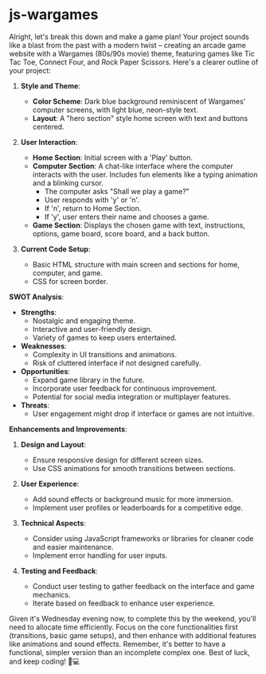 # js-wargames

Alright, let's break this down and make a game plan! Your project sounds like a blast from the past with a modern twist – creating an arcade game website with a Wargames (80s/90s movie) theme, featuring games like Tic Tac Toe, Connect Four, and Rock Paper Scissors. Here's a clearer outline of your project:

1. **Style and Theme**:

   - **Color Scheme**: Dark blue background reminiscent of Wargames' computer screens, with light blue, neon-style text.
   - **Layout**: A "hero section" style home screen with text and buttons centered.

2. **User Interaction**:

   - **Home Section**: Initial screen with a 'Play' button.
   - **Computer Section**: A chat-like interface where the computer interacts with the user. Includes fun elements like a typing animation and a blinking cursor.
     - The computer asks "Shall we play a game?"
     - User responds with 'y' or 'n'.
     - If 'n', return to Home Section.
     - If 'y', user enters their name and chooses a game.
   - **Game Section**: Displays the chosen game with text, instructions, options, game board, score board, and a back button.

3. **Current Code Setup**:
   - Basic HTML structure with main screen and sections for home, computer, and game.
   - CSS for screen border.

**SWOT Analysis**:

- **Strengths**:
  - Nostalgic and engaging theme.
  - Interactive and user-friendly design.
  - Variety of games to keep users entertained.
- **Weaknesses**:
  - Complexity in UI transitions and animations.
  - Risk of cluttered interface if not designed carefully.
- **Opportunities**:
  - Expand game library in the future.
  - Incorporate user feedback for continuous improvement.
  - Potential for social media integration or multiplayer features.
- **Threats**:
  - User engagement might drop if interface or games are not intuitive.

**Enhancements and Improvements**:

1. **Design and Layout**:

   - Ensure responsive design for different screen sizes.
   - Use CSS animations for smooth transitions between sections.

2. **User Experience**:

   - Add sound effects or background music for more immersion.
   - Implement user profiles or leaderboards for a competitive edge.

3. **Technical Aspects**:

   - Consider using JavaScript frameworks or libraries for cleaner code and easier maintenance.
   - Implement error handling for user inputs.

4. **Testing and Feedback**:
   - Conduct user testing to gather feedback on the interface and game mechanics.
   - Iterate based on feedback to enhance user experience.

Given it's Wednesday evening now, to complete this by the weekend, you'll need to allocate time efficiently. Focus on the core functionalities first (transitions, basic game setups), and then enhance with additional features like animations and sound effects. Remember, it's better to have a functional, simpler version than an incomplete complex one. Best of luck, and keep coding! 🚀💻
